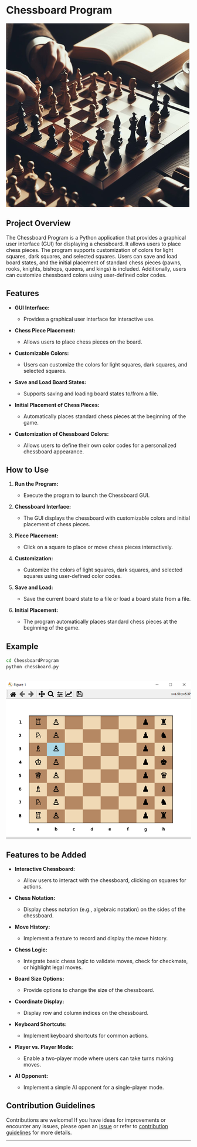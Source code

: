 # Chessboard Program

![Chessboard](../../assets/images/readme_images/chessboard.png)

## Project Overview

The Chessboard Program is a Python application that provides a graphical user interface (GUI) for displaying a chessboard. It allows users to place chess pieces. The program supports customization of colors for light squares, dark squares, and selected squares. Users can save and load board states, and the initial placement of standard chess pieces (pawns, rooks, knights, bishops, queens, and kings) is included. Additionally, users can customize chessboard colors using user-defined color codes.

## Features

- **GUI Interface:**

  - Provides a graphical user interface for interactive use.

- **Chess Piece Placement:**

  - Allows users to place chess pieces on the board.

- **Customizable Colors:**

  - Users can customize the colors for light squares, dark squares, and selected squares.

- **Save and Load Board States:**

  - Supports saving and loading board states to/from a file.

- **Initial Placement of Chess Pieces:**

  - Automatically places standard chess pieces at the beginning of the game.

- **Customization of Chessboard Colors:**
  - Allows users to define their own color codes for a personalized chessboard appearance.

## How to Use

1. **Run the Program:**

   - Execute the program to launch the Chessboard GUI.

2. **Chessboard Interface:**

   - The GUI displays the chessboard with customizable colors and initial placement of chess pieces.

3. **Piece Placement:**

   - Click on a square to place or move chess pieces interactively.

4. **Customization:**

   - Customize the colors of light squares, dark squares, and selected squares using user-defined color codes.

5. **Save and Load:**

   - Save the current board state to a file or load a board state from a file.

6. **Initial Placement:**

   - The program automatically places standard chess pieces at the beginning of the game.

## Example

```bash
cd ChessboardProgram
python chessboard.py
```

\
![chessboard output](../../assets/images/output_images/chessboard_output.png)

## Features to be Added

- **Interactive Chessboard:**

  - Allow users to interact with the chessboard, clicking on squares for actions.

- **Chess Notation:**

  - Display chess notation (e.g., algebraic notation) on the sides of the chessboard.

- **Move History:**

  - Implement a feature to record and display the move history.

- **Chess Logic:**

  - Integrate basic chess logic to validate moves, check for checkmate, or highlight legal moves.

- **Board Size Options:**

  - Provide options to change the size of the chessboard.

- **Coordinate Display:**

  - Display row and column indices on the chessboard.

- **Keyboard Shortcuts:**

  - Implement keyboard shortcuts for common actions.

- **Player vs. Player Mode:**

  - Enable a two-player mode where users can take turns making moves.

- **AI Opponent:**

  - Implement a simple AI opponent for a single-player mode.

## Contribution Guidelines

Contributions are welcome! If you have ideas for improvements or encounter any issues, please open an [issue](https://github.com/vrm-piyush/Python-Projects/issues/new/choose) or refer to [contribution guidelines](../../CONTRIBUTING.md) for more details.

---
